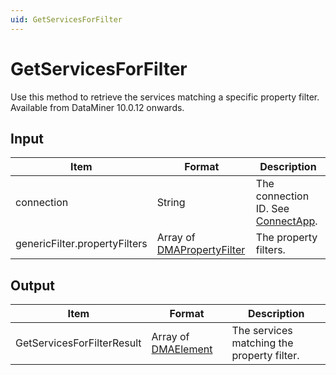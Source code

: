 ```yaml
---
uid: GetServicesForFilter
---
```


# GetServicesForFilter

Use this method to retrieve the services matching a specific property filter. Available from DataMiner 10.0.12 onwards.

## Input

| Item | Format | Description |
|--|--|--|
| connection | String | The connection ID. See [ConnectApp](xref:ConnectApp). |
| genericFilter.propertyFilters | Array of [DMAPropertyFilter](xref:DMAPropertyFilter) | The property filters. |

## Output

| Item | Format | Description |
|--|--|--|
| GetServicesForFilterResult | Array of [DMAElement](xref:DMAElement) | The services matching the property filter. |
